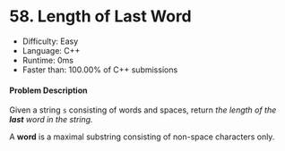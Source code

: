 # 58. Length of Last Word

- Difficulty: Easy
- Language: C++
- Runtime: 0ms
- Faster than: 100.00% of C++ submissions

#### Problem Description

Given a string `s` consisting of words and spaces, return *the length of the **last** word in the string.*

A **word** is a maximal substring consisting of non-space characters only.